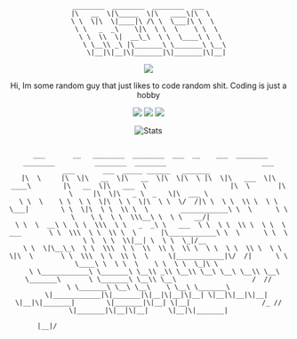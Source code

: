 <div align="center">
<pre><code>________  ________  ________  ___     
|\   __  \|\_____  \|\   ____\|\  \    
\ \  \|\  \|____|\ /\ \  \___|\ \  \   
 \ \   _  _\    \|\  \ \  \    \ \  \  
  \ \  \\  \|  __\_\  \ \  \____\ \  \ 
   \ \__\\ _\ |\_______\ \_______\ \__\
    \|__|\|__|\|_______|\|_______|\|__|
</code></pre>

<p align="center">
  <img src="https://discord.c99.nl/widget/theme-4/1287914810821836843.png">
</p>

<p align="center">
  Hi, Im some random guy that just likes to code random shit. Coding is just a hobby
</p>

<p align="center">
  <img src="https://komarev.com/ghpvc/?username=r3ci&label=Profile%20views&color=000000&style=for-the-badge"/>
  <img src="https://img.shields.io/github/followers/R3CI?color=black&style=for-the-badge&logo=github&label=Follows"/>
  <img src="https://img.shields.io/github/stars/R3CI?color=black&style=for-the-badge&logo=github&label=Stars"/>
</p>

<p align="center">
  <img src="https://github-readme-stats.vercel.app/api?username=R3CI&show_icons=true&theme=transparent&hide_border=true&text_color=CCCCCC&title_color=CCCCCC&icon_color=CCCCCC" alt="Stats">
</p>

<div align="center">
<pre><code>        
 ___       __   ________  ________  ___  __    ___  ________   ________          ________  ________                        ___         ___       ___  _____ ______   _______      
|\  \     |\  \|\   __  \|\   __  \|\  \|\  \ |\  \|\   ___  \|\   ____\        |\   __  \|\   ___  \                     |\  \       |\  \     |\  \|\   _ \  _   \|\  ___ \     
\ \  \    \ \  \ \  \|\  \ \  \|\  \ \  \/  /|\ \  \ \  \\ \  \ \  \___|        \ \  \|\  \ \  \\ \  \        ____________\ \  \      \ \  \    \ \  \ \  \\\__\ \  \ \   __/|    
 \ \  \  __\ \  \ \  \\\  \ \   _  _\ \   ___  \ \  \ \  \\ \  \ \  \  ___       \ \  \\\  \ \  \\ \  \      |\____________\ \  \      \ \  \    \ \  \ \  \\|__| \  \ \  \_|/__  
  \ \  \|\__\_\  \ \  \\\  \ \  \\  \\ \  \\ \  \ \  \ \  \\ \  \ \  \|\  \       \ \  \\\  \ \  \\ \  \     \|____________|\/  /|      \ \  \____\ \  \ \  \    \ \  \ \  \_|\ \ 
   \ \____________\ \_______\ \__\\ _\\ \__\\ \__\ \__\ \__\\ \__\ \_______\       \ \_______\ \__\\ \__\                   /  //        \ \_______\ \__\ \__\    \ \__\ \_______\
    \|____________|\|_______|\|__|\|__|\|__| \|__|\|__|\|__| \|__|\|_______|        \|_______|\|__| \|__|                  /_ //          \|_______|\|__|\|__|     \|__|\|_______|
                                                                                                                          |__|/                                                   
                                                                                                                                                                                  
                                                                                                                                                                                                                                                                                                                   
</code></pre>

